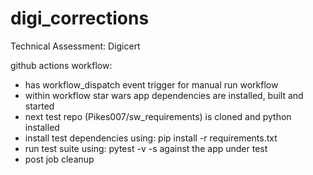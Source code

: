 # digi_corrections

Technical Assessment: Digicert

github actions workflow:

- has workflow_dispatch event trigger for manual run workflow
- within workflow star wars app dependencies are installed, built and started 
- next test repo (Pikes007/sw_requirements) is cloned and python installed
- install test dependencies using: pip install -r requirements.txt
- run test suite using: pytest -v -s against the app under test
- post job cleanup
